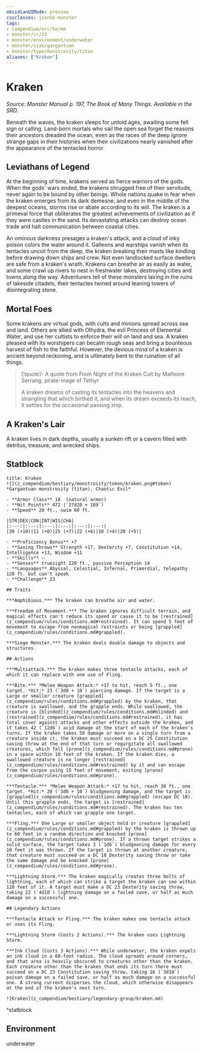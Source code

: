 ```yaml
---
obsidianUIMode: preview
cssclasses: json5e-monster
tags:
- compendium/src/5e/mm
- monster/cr/23
- monster/environment/underwater
- monster/size/gargantuan
- monster/type/monstrosity/titan
aliases: ["Kraken"]
---
```

# Kraken
*Source: Monster Manual p. 197, The Book of Many Things. Available in the SRD.*  

Beneath the waves, the kraken sleeps for untold ages, awaiting some fell sign or calling. Land-born mortals who sail the open sea forget the reasons their ancestors dreaded the ocean, even as the races of the deep ignore strange gaps in their histories when their civilizations nearly vanished after the appearance of the tentacled horror.

## Leviathans of Legend

At the beginning of time, krakens served as fierce warriors of the gods. When the gods' wars ended, the krakens shrugged free of their servitude, never again to be bound by other beings. Whole nations quake in fear when the kraken emerges from its dark demesne, and even in the middle of the deepest oceans, storms rise or abate according to its will. The kraken is a primeval force that obliterates the greatest achievements of civilization as if they were castles in the sand. Its devastating attacks can destroy ocean trade and halt communication between coastal cities.

An ominous darkness presages a kraken's attack, and a cloud of inky poison colors the water around it. Galleons and warships vanish when its tentacles uncoil from the deep, the kraken breaking their masts like kindling before drawing down ships and crew. Not even landlocked surface dwellers are safe from a kraken's wrath. Krakens can breathe air as easily as water, and some crawl up rivers to nest in freshwater lakes, destroying cities and towns along the way. Adventurers tell of these monsters lairing in the ruins of lakeside citadels, their tentacles twined around leaning towers of disintegrating stone.

## Mortal Foes

Some krakens are virtual gods, with cults and minions spread across sea and land. Others are allied with Olhydra, the evil Princess of Elemental Water, and use her cultists to enforce their will on land and sea. A kraken pleased with its worshipers can becalm rough seas and bring a bounteous harvest of fish to the faithful. However, the devious mind of a kraken is ancient beyond reckoning, and is ultimately bent to the ruination of all things.

> [!quote]- A quote from From Night of the Kraken Cult by Malfeore Serrang, pirate-mage of Tethyr  
> 
> A kraken dreams of casting its tentacles into the heavens and strangling that which birthed it, and when its dream exceeds its reach, it settles for the occasional passing ship.

## A Kraken's Lair

A kraken lives in dark depths, usually a sunken rift or a cavern filled with detritus, treasure, and wrecked ships.

## Statblock

```ad-statblock
title: Kraken
![](z_compendium/bestiary/monstrosity/token/kraken.png#token)
*Gargantuan monstrosity (titan), Chaotic Evil*

- **Armor Class** 18  (natural armor)
- **Hit Points** 472 (`27d20 + 189`)
- **Speed** 20 ft., swim 60 ft.

|STR|DEX|CON|INT|WIS|CHA|
|:---:|:---:|:---:|:---:|:---:|:---:|
|30 (+10)|11 (+0)|25 (+7)|22 (+6)|18 (+4)|20 (+5)|

- **Proficiency Bonus** +7
- **Saving Throws** Strength +17, Dexterity +7, Constitution +14, Intelligence +13, Wisdom +11
- **Skills** ⏤
- **Senses** truesight 120 ft., passive Perception 14
- **Languages** Abyssal, Celestial, Infernal, Primordial, telepathy 120 ft. but can't speak
- **Challenge** 23

## Traits

***Amphibious.*** The kraken can breathe air and water.

***Freedom of Movement.*** The kraken ignores difficult terrain, and magical effects can't reduce its speed or cause it to be [restrained](z_compendium/rules/conditions.md#restrained). It can spend 5 feet of movement to escape from nonmagical restraints or being [grappled](z_compendium/rules/conditions.md#grappled).

***Siege Monster.*** The kraken deals double damage to objects and structures.

## Actions

***Multiattack.*** The kraken makes three tentacle attacks, each of which it can replace with one use of Fling.

***Bite.*** *Melee Weapon Attack:* +17 to hit, reach 5 ft., one target. *Hit:* 23 (`3d8 + 10`) piercing damage. If the target is a Large or smaller creature [grappled](z_compendium/rules/conditions.md#grappled) by the kraken, that creature is swallowed, and the grapple ends. While swallowed, the creature is [blinded](z_compendium/rules/conditions.md#blinded) and [restrained](z_compendium/rules/conditions.md#restrained), it has total cover against attacks and other effects outside the kraken, and it takes 42 (`12d6`) acid damage at the start of each of the kraken's turns. If the kraken takes 50 damage or more on a single turn from a creature inside it, the kraken must succeed on a DC 25 Constitution saving throw at the end of that turn or regurgitate all swallowed creatures, which fall [prone](z_compendium/rules/conditions.md#prone) in a space within 10 feet of the kraken. If the kraken dies, a swallowed creature is no longer [restrained](z_compendium/rules/conditions.md#restrained) by it and can escape from the corpse using 15 feet of movement, exiting [prone](z_compendium/rules/conditions.md#prone).

***Tentacle.*** *Melee Weapon Attack:* +17 to hit, reach 30 ft., one target. *Hit:* 20 (`3d6 + 10`) bludgeoning damage, and the target is [grappled](z_compendium/rules/conditions.md#grappled) (escape DC 18). Until this grapple ends, the target is [restrained](z_compendium/rules/conditions.md#restrained). The kraken has ten tentacles, each of which can grapple one target.

***Fling.*** One Large or smaller object held or creature [grappled](z_compendium/rules/conditions.md#grappled) by the kraken is thrown up to 60 feet in a random direction and knocked [prone](z_compendium/rules/conditions.md#prone). If a thrown target strikes a solid surface, the target takes 3 (`1d6`) bludgeoning damage for every 10 feet it was thrown. If the target is thrown at another creature, that creature must succeed on a DC 18 Dexterity saving throw or take the same damage and be knocked [prone](z_compendium/rules/conditions.md#prone).

***Lightning Storm.*** The kraken magically creates three bolts of lightning, each of which can strike a target the kraken can see within 120 feet of it. A target must make a DC 23 Dexterity saving throw, taking 22 (`4d10`) lightning damage on a failed save, or half as much damage on a successful one.

## Legendary Actions

***Tentacle Attack or Fling.*** The kraken makes one tentacle attack or uses its Fling.

***Lightning Storm (Costs 2 Actions).*** The kraken uses Lightning Storm.

***Ink Cloud (Costs 3 Actions).*** While underwater, the kraken expels an ink cloud in a 60-foot radius. The cloud spreads around corners, and that area is heavily obscured to creatures other than the kraken. Each creature other than the kraken that ends its turn there must succeed on a DC 23 Constitution saving throw, taking 16 (`3d10`) poison damage on a failed save, or half as much damage on a successful one. A strong current disperses the cloud, which otherwise disappears at the end of the kraken's next turn.

![Kraken](z_compendium/bestiary/legendary-group/kraken.md)
```
^statblock

## Environment

underwater